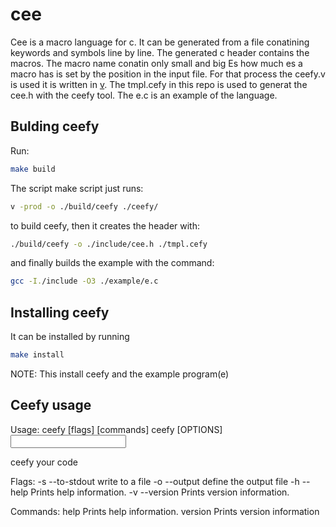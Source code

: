 # cee
Cee is a macro language for c. It can be generated from a file conatining keywords and symbols line by line. The generated c header contains the macros. The macro name conatin only small and big Es how much es a macro has is set by the position in the input file. For that process the ceefy.v is used it is written in [v](vlang.io). The tmpl.cefy in this repo is used to generat the cee.h with the ceefy tool. The e.c is an example of the language.
## Bulding ceefy
Run:
```sh
make build
```
The script make script just runs:
```sh
v -prod -o ./build/ceefy ./ceefy/
```
to build ceefy, then it creates the header with:
```sh
./build/ceefy -o ./include/cee.h ./tmpl.cefy
```
and finally builds the example with the command:
```sh
gcc -I./include -O3 ./example/e.c
```
## Installing ceefy
It can be installed by running
```sh
make install
```
NOTE: This install ceefy and the example program(e)
## Ceefy usage
Usage: ceefy [flags] [commands] ceefy [OPTIONS] <input>

ceefy your code

Flags:
  -s  --to-stdout     write to a file
  -o  --output        define the output file
  -h  --help          Prints help information.
  -v  --version       Prints version information.

Commands:
  help                Prints help information.
  version             Prints version information
